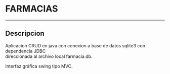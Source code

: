 # **FARMACIAS**
---
## **Descripcion**

Aplicacion CRUD en java con conexion a base de datos sqlite3 con dependencia JDBC<br>
direccionada al archivo local farmacia.db.<br>

Interfaz gráfica swing tipo MVC.


